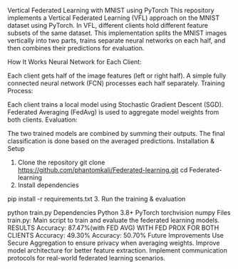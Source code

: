 Vertical Federated Learning with MNIST using PyTorch
This repository implements a Vertical Federated Learning (VFL) approach on the MNIST dataset using PyTorch. In VFL, different clients hold different feature subsets of the same dataset. This implementation splits the MNIST images vertically into two parts, trains separate neural networks on each half, and then combines their predictions for evaluation.

How It Works
Neural Network for Each Client:

Each client gets half of the image features (left or right half).
A simple fully connected neural network (FCN) processes each half separately.
Training Process:

Each client trains a local model using Stochastic Gradient Descent (SGD).
Federated Averaging (FedAvg) is used to aggregate model weights from both clients.
Evaluation:

The two trained models are combined by summing their outputs.
The final classification is done based on the averaged predictions.
Installation & Setup
1. Clone the repository
git clone https://github.com/phantomkali/Federated-learning.git
cd Federated-learning
2. Install dependencies

pip install -r requirements.txt
3. Run the training & evaluation

python train.py
Dependencies
Python 3.8+
PyTorch
torchvision
numpy
Files
train.py: Main script to train and evaluate the federated learning models.
RESULTS
Accuracy: 87.47%(with FED AVG)
WITH FED PROX FOR BOTH CLIENTS
Accuracy: 49.30%
Accuracy: 50.70%
Future Improvements
Use Secure Aggregation to ensure privacy when averaging weights.
Improve model architecture for better feature extraction.
Implement communication protocols for real-world federated learning scenarios.
